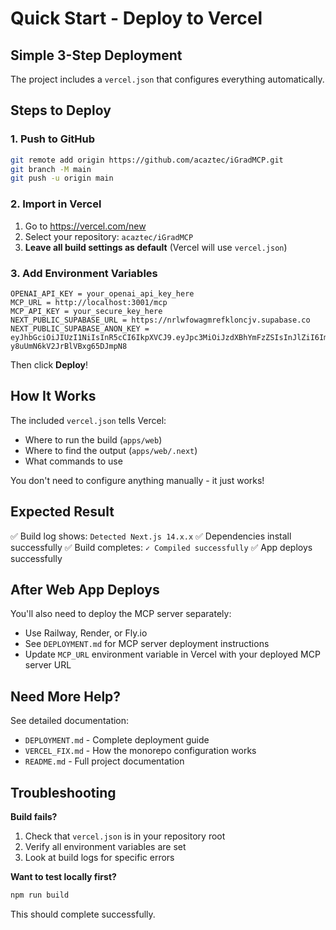 # Quick Start - Deploy to Vercel

## Simple 3-Step Deployment

The project includes a `vercel.json` that configures everything automatically.

## Steps to Deploy

### 1. Push to GitHub

```bash
git remote add origin https://github.com/acaztec/iGradMCP.git
git branch -M main
git push -u origin main
```

### 2. Import in Vercel

1. Go to https://vercel.com/new
2. Select your repository: `acaztec/iGradMCP`
3. **Leave all build settings as default** (Vercel will use `vercel.json`)

### 3. Add Environment Variables

```
OPENAI_API_KEY = your_openai_api_key_here
MCP_URL = http://localhost:3001/mcp
MCP_API_KEY = your_secure_key_here
NEXT_PUBLIC_SUPABASE_URL = https://nrlwfowagmrefkloncjv.supabase.co
NEXT_PUBLIC_SUPABASE_ANON_KEY = eyJhbGciOiJIUzI1NiIsInR5cCI6IkpXVCJ9.eyJpc3MiOiJzdXBhYmFzZSIsInJlZiI6Im5ybHdmb3dhZ21yZWZrbG9uY2p2Iiwicm9sZSI6ImFub24iLCJpYXQiOjE3NTk1MTg2MzAsImV4cCI6MjA3NTA5NDYzMH0.eO2DEhcyQALSqFgF-y8uUmN6kV2JrBlVBxg65DJmpN8
```

Then click **Deploy**!

## How It Works

The included `vercel.json` tells Vercel:
- Where to run the build (`apps/web`)
- Where to find the output (`apps/web/.next`)
- What commands to use

You don't need to configure anything manually - it just works!

## Expected Result

✅ Build log shows: `Detected Next.js 14.x.x`
✅ Dependencies install successfully
✅ Build completes: `✓ Compiled successfully`
✅ App deploys successfully

## After Web App Deploys

You'll also need to deploy the MCP server separately:
- Use Railway, Render, or Fly.io
- See `DEPLOYMENT.md` for MCP server deployment instructions
- Update `MCP_URL` environment variable in Vercel with your deployed MCP server URL

## Need More Help?

See detailed documentation:
- `DEPLOYMENT.md` - Complete deployment guide
- `VERCEL_FIX.md` - How the monorepo configuration works
- `README.md` - Full project documentation

## Troubleshooting

**Build fails?**
1. Check that `vercel.json` is in your repository root
2. Verify all environment variables are set
3. Look at build logs for specific errors

**Want to test locally first?**
```bash
npm run build
```
This should complete successfully.
